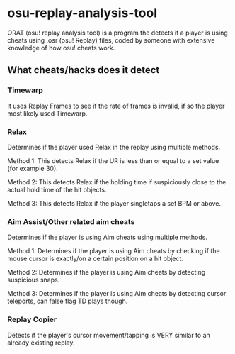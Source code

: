 # osu-replay-analysis-tool
ORAT (osu! replay analysis tool) is a program the detects if a player is using cheats using .osr (osu! Replay) files, coded by someone with extensive knowledge of how osu! cheats work.

## What cheats/hacks does it detect
### Timewarp
It uses Replay Frames to see if the rate of frames is invalid, if so the player most likely used Timewarp.

### Relax
Determines if the player used Relax in the replay using multiple methods.

Method 1: This detects Relax if the UR is less than or equal to a set value (for example 30).

Method 2: This detects Relax if the holding time if suspiciously close to the actual hold time of the hit objects.

Method 3: This detects Relax if the player singletaps a set BPM or above.

### Aim Assist/Other related aim cheats
Determines if the player is using Aim cheats using multiple methods.

Method 1: Determines if the player is using Aim cheats by checking if the mouse cursor is exactly/on a certain position on a hit object.

Method 2: Determines if the player is using Aim cheats by detecting suspicious snaps.

Method 3: Determines if the player is using Aim cheats by detecting cursor teleports, can false flag TD plays though.

### Replay Copier
Detects if the player's cursor movement/tapping is VERY similar to an already existing replay.




